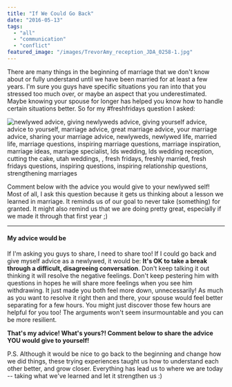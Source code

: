 ```yaml
---
title: "If We Could Go Back"
date: "2016-05-13"
tags:
  - "all"
  - "communication"
  - "conflict"
featured_image: "/images/TrevorAmy_reception_JDA_0258-1.jpg"
---
```


There are many things in the beginning of marriage that we don't know about or fully understand until we have been married for at least a few years. I'm sure you guys have specific situations you ran into that you stressed too much over, or maybe an aspect that you underestimated. Maybe knowing your spouse for longer has helped you know how to handle certain situations better. So for my #freshfridays question I asked:

![newlywed advice, giving newlyweds advice, giving yourself advice, advice to yourself, marriage advice, great marriage advice, your marriage advice, sharing your marriage advice, newlyweds, newlywed life, married life, marriage questions, inspiring marriage questions, marriage inspiration, marriage ideas, marriage specialist, lds wedding, lds wedding reception, cutting the cake, utah weddings, , fresh fridays, freshly married, fresh fridays questions, inspiring questions, inspiring relationship questions, strengthening marriages](/images/IMG_0454.jpg)

Comment below with the advice you would give to your newlywed self! Most of all, I ask this question because it gets us thinking about a lesson we learned in marriage. It reminds us of our goal to never take (something) for granted. It might also remind us that we are doing pretty great, especially if we made it through that first year ;)

* * *

#### My advice would be

If I'm asking you guys to share, I need to share too! If I could go back and give myself advice as a newlywed, it would be: **It's OK to take a break through a difficult, disagreeing conversation**. Don't keep talking it out thinking it will resolve the negative feelings. Don't keep pestering him with questions in hopes he will share more feelings when you see him withdrawing. It just made you both feel more down, unnecessarily! As much as you want to resolve it right then and there, your spouse would feel better separating for a few hours. You might just discover those few hours are helpful for you too! The arguments won't seem insurmountable and you can be more resilient.

**That's my advice! What's yours?! Comment below to share the advice YOU would give to yourself!**

P.S. Although it would be nice to go back to the beginning and change how we did things, these trying experiences taught us how to understand each other better, and grow closer. Everything has lead us to where we are today -- taking what we've learned and let it strengthen us :)
